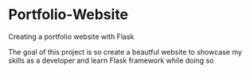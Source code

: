 # Portfolio-Website
Creating a portfolio website with Flask

The goal of this project is so create a beautful website to showcase my skills as a developer and learn Flask framework while doing so
